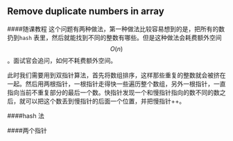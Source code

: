 ## Remove duplicate numbers in array


####随课教程
这个问题有两种做法，第一种做法比较容易想到的是，把所有的数扔到``hash`` 表里，然后就能找到不同的整数有哪些。但是这种做法会耗费额外空间$$O(n)$$。面试官会追问，如何不耗费额外空间。

此时我们需要用到双指针算法，首先将数组排序，这样那些重复的整数就会被挤在一起。然后用两根指针，一根指针走得快一些遍历整个数组，另外一根指针，一直指向当前不重复部分的最后一个数。快指针发现一个和慢指针指向的数不同的数之后，就可以把这个数丢到慢指针的后面一个位置，并把慢指针++。


####hash 法



####两个指针
